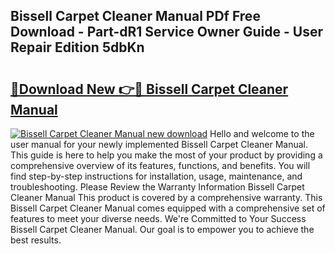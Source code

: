 ## Bissell Carpet Cleaner Manual PDf Free Download - Part-dR1 Service Owner Guide - User Repair Edition 5dbKn

# <h2><a href="http://bc15738.oget.top/?id=Bissell+Carpet+Cleaner+Manual">🔗Download New 👉🔴 Bissell Carpet Cleaner Manual</a></h2>

[![Bissell Carpet Cleaner Manual new download](https://i.imgur.com/5g1atiW.png)](http://bc15738.oget.top/?id=Bissell+Carpet+Cleaner+Manual)
Hello and welcome to the user manual for your newly implemented Bissell Carpet Cleaner Manual. This guide is here to help you make the most of your product by providing a comprehensive overview of its features, functions, and benefits. You will find step-by-step instructions for installation, usage, maintenance, and troubleshooting. Please Review the Warranty Information Bissell Carpet Cleaner Manual This product is covered by a comprehensive warranty. This Bissell Carpet Cleaner Manual comes equipped with a comprehensive set of features to meet your diverse needs. We're Committed to Your Success Bissell Carpet Cleaner Manual. Our goal is to empower you to achieve the best results.
